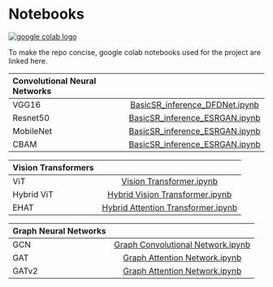 # Notebooks

<a href="https://drive.google.com/drive/folders/1ggGEZY5BFWO9XH7fZIrVy5oUK7Z5vDhK?usp=sharing"><img src="https://colab.research.google.com/assets/colab-badge.svg" alt="google colab logo"></a>

To make the repo concise, google colab notebooks used for the project are linked here. 

| Convolutional Neural Networks| |
| :--- | :---:        |
|VGG16 | [BasicSR_inference_DFDNet.ipynb](https://colab.research.google.com/drive/1RoNDeipp9yPjI3EbpEbUhn66k5Uzg4n8?usp=sharing)|
|Resnet50 |[BasicSR_inference_ESRGAN.ipynb](https://colab.research.google.com/drive/1JQScYICvEC3VqaabLu-lxvq9h7kSV1ML?usp=sharing)|
|MobileNet |[BasicSR_inference_ESRGAN.ipynb](https://colab.research.google.com/drive/1JQScYICvEC3VqaabLu-lxvq9h7kSV1ML?usp=sharing)|
|CBAM |[BasicSR_inference_ESRGAN.ipynb](https://colab.research.google.com/drive/1JQScYICvEC3VqaabLu-lxvq9h7kSV1ML?usp=sharing)|



| Vision Transformers| |
| :--- | :---:        |
|ViT | [Vision Transformer.ipynb](https://colab.research.google.com/drive/1wL22qJ0958MwynU40pNDIUO9BfhljDur?usp=sharing)|
|Hybrid ViT |[Hybrid Vision Transformer.ipynb](https://colab.research.google.com/drive/1mr49fz5SCCbSyXP8Ofzs9yd2fQVlIbz6?usp=sharing)|
|EHAT |[Hybrid Attention Transformer.ipynb](https://colab.research.google.com/drive/1woihCnEY4YmTC4_Xr4aW4JoE847CIhOo?usp=sharing)|

| Graph Neural Networks| |
| :--- | :---:        |
|GCN | [Graph Convolutional Network.ipynb](https://colab.research.google.com/drive/1YdudXAhbol1_Cp_jz9-dbplBfQu24Eh2?usp=sharing)|
|GAT |[Graph Attention Network.ipynb](https://colab.research.google.com/drive/16eaUHPgpLSE5FTDG4WsF4NTyv0vNW9cK?usp=sharing)|
|GATv2 |[Graph Attention Network.ipynb](https://colab.research.google.com/drive/16eaUHPgpLSE5FTDG4WsF4NTyv0vNW9cK?usp=sharing)|